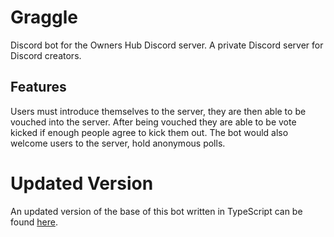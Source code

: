 # Graggle
Discord bot for the Owners Hub Discord server. A private Discord server for Discord creators.

## Features
Users must introduce themselves to the server, they are then able to be vouched into the server. After being vouched they are able to be vote kicked if enough people agree to kick them out. The bot would also welcome users to the server, hold anonymous polls.

# Updated Version
An updated version of the base of this bot written in TypeScript can be found [here](https://github.com/OtterDevelopment/typescript-discord-boilerplate).
